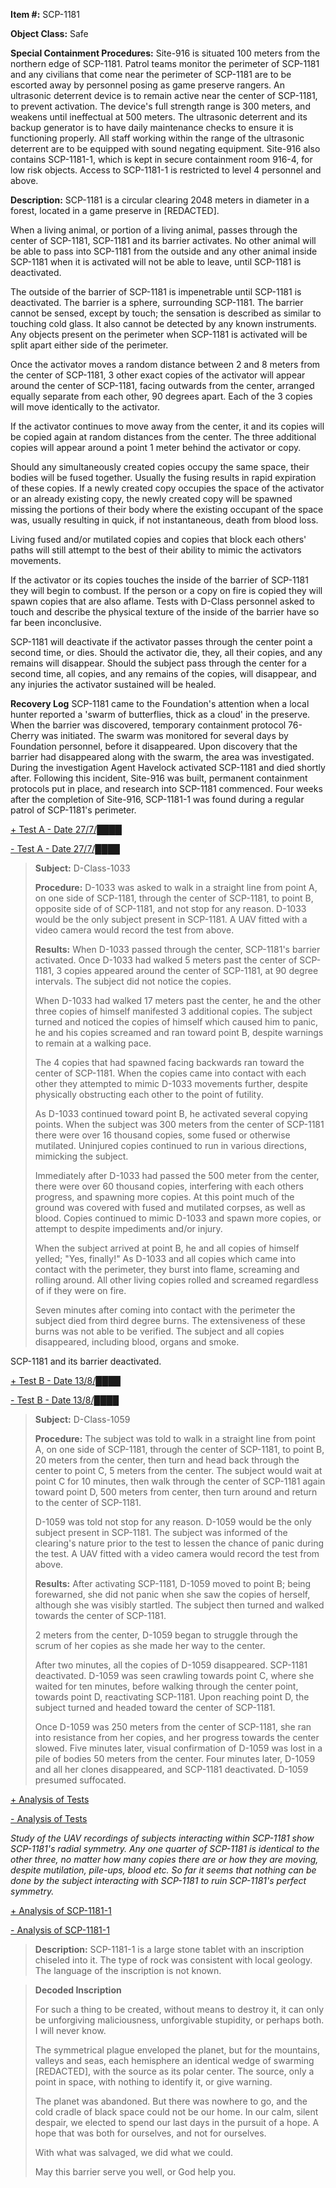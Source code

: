 **Item #:** SCP-1181

**Object Class:** Safe

**Special Containment Procedures:** Site-916 is situated 100 meters from the northern edge of SCP-1181. Patrol teams monitor the perimeter of SCP-1181 and any civilians that come near the perimeter of SCP-1181 are to be escorted away by personnel posing as game preserve rangers. An ultrasonic deterrent device is to remain active near the center of SCP-1181, to prevent activation. The device's full strength range is 300 meters, and weakens until ineffectual at 500 meters. The ultrasonic deterrent and its backup generator is to have daily maintenance checks to ensure it is functioning properly. All staff working within the range of the ultrasonic deterrent are to be equipped with sound negating equipment. Site-916 also contains SCP-1181-1, which is kept in secure containment room 916-4, for low risk objects. Access to SCP-1181-1 is restricted to level 4 personnel and above.

**Description:** SCP-1181 is a circular clearing 2048 meters in diameter in a forest, located in a game preserve in \[REDACTED\].

When a living animal, or portion of a living animal, passes through the center of SCP-1181, SCP-1181 and its barrier activates. No other animal will be able to pass into SCP-1181 from the outside and any other animal inside SCP-1181 when it is activated will not be able to leave, until SCP-1181 is deactivated.

The outside of the barrier of SCP-1181 is impenetrable until SCP-1181 is deactivated. The barrier is a sphere, surrounding SCP-1181. The barrier cannot be sensed, except by touch; the sensation is described as similar to touching cold glass. It also cannot be detected by any known instruments. Any objects present on the perimeter when SCP-1181 is activated will be split apart either side of the perimeter.

Once the activator moves a random distance between 2 and 8 meters from the center of SCP-1181, 3 other exact copies of the activator will appear around the center of SCP-1181, facing outwards from the center, arranged equally separate from each other, 90 degrees apart. Each of the 3 copies will move identically to the activator.

If the activator continues to move away from the center, it and its copies will be copied again at random distances from the center. The three additional copies will appear around a point 1 meter behind the activator or copy.

Should any simultaneously created copies occupy the same space, their bodies will be fused together. Usually the fusing results in rapid expiration of these copies. If a newly created copy occupies the space of the activator or an already existing copy, the newly created copy will be spawned missing the portions of their body where the existing occupant of the space was, usually resulting in quick, if not instantaneous, death from blood loss.

Living fused and/or mutilated copies and copies that block each others' paths will still attempt to the best of their ability to mimic the activators movements.

If the activator or its copies touches the inside of the barrier of SCP-1181 they will begin to combust. If the person or a copy on fire is copied they will spawn copies that are also aflame. Tests with D-Class personnel asked to touch and describe the physical texture of the inside of the barrier have so far been inconclusive.

SCP-1181 will deactivate if the activator passes through the center point a second time, or dies. Should the activator die, they, all their copies, and any remains will disappear. Should the subject pass through the center for a second time, all copies, and any remains of the copies, will disappear, and any injuries the activator sustained will be healed.

**Recovery Log** SCP-1181 came to the Foundation's attention when a local hunter reported a 'swarm of butterflies, thick as a cloud' in the preserve. When the barrier was discovered, temporary containment protocol 76-Cherry was initiated. The swarm was monitored for several days by Foundation personnel, before it disappeared. Upon discovery that the barrier had disappeared along with the swarm, the area was investigated. During the investigation Agent Havelock activated SCP-1181 and died shortly after. Following this incident, Site-916 was built, permanent containment protocols put in place, and research into SCP-1181 commenced. Four weeks after the completion of Site-916, SCP-1181-1 was found during a regular patrol of SCP-1181's perimeter.

[+ Test A - Date 27/7/████](javascript:;)

[\- Test A - Date 27/7/████](javascript:;)

> **Subject:** D-Class-1033
> 
> **Procedure:** D-1033 was asked to walk in a straight line from point A, on one side of SCP-1181, through the center of SCP-1181, to point B, opposite side of of SCP-1181, and not stop for any reason. D-1033 would be the only subject present in SCP-1181. A UAV fitted with a video camera would record the test from above.
> 
> **Results:** When D-1033 passed through the center, SCP-1181's barrier activated. Once D-1033 had walked 5 meters past the center of SCP-1181, 3 copies appeared around the center of SCP-1181, at 90 degree intervals. The subject did not notice the copies.
> 
> When D-1033 had walked 17 meters past the center, he and the other three copies of himself manifested 3 additional copies. The subject turned and noticed the copies of himself which caused him to panic, he and his copies screamed and ran toward point B, despite warnings to remain at a walking pace.
> 
> The 4 copies that had spawned facing backwards ran toward the center of SCP-1181. When the copies came into contact with each other they attempted to mimic D-1033 movements further, despite physically obstructing each other to the point of futility.
> 
> As D-1033 continued toward point B, he activated several copying points. When the subject was 300 meters from the center of SCP-1181 there were over 16 thousand copies, some fused or otherwise mutilated. Uninjured copies continued to run in various directions, mimicking the subject.
> 
> Immediately after D-1033 had passed the 500 meter from the center, there were over 60 thousand copies, interfering with each others progress, and spawning more copies. At this point much of the ground was covered with fused and mutilated corpses, as well as blood. Copies continued to mimic D-1033 and spawn more copies, or attempt to despite impediments and/or injury.
> 
> When the subject arrived at point B, he and all copies of himself yelled; "Yes, finally!" As D-1033 and all copies which came into contact with the perimeter, they burst into flame, screaming and rolling around. All other living copies rolled and screamed regardless of if they were on fire.
> 
> Seven minutes after coming into contact with the perimeter the subject died from third degree burns. The extensiveness of these burns was not able to be verified. The subject and all copies disappeared, including blood, organs and smoke.

SCP-1181 and its barrier deactivated.

[+ Test B - Date 13/8/████](javascript:;)

[\- Test B - Date 13/8/████](javascript:;)

> **Subject:** D-Class-1059
> 
> **Procedure:** The subject was told to walk in a straight line from point A, on one side of SCP-1181, through the center of SCP-1181, to point B, 20 meters from the center, then turn and head back through the center to point C, 5 meters from the center. The subject would wait at point C for 10 minutes, then walk through the center of SCP-1181 again toward point D, 500 meters from center, then turn around and return to the center of SCP-1181.
> 
> D-1059 was told not stop for any reason. D-1059 would be the only subject present in SCP-1181. The subject was informed of the clearing's nature prior to the test to lessen the chance of panic during the test. A UAV fitted with a video camera would record the test from above.
> 
> **Results:** After activating SCP-1181, D-1059 moved to point B; being forewarned, she did not panic when she saw the copies of herself, although she was visibly startled. The subject then turned and walked towards the center of SCP-1181.
> 
> 2 meters from the center, D-1059 began to struggle through the scrum of her copies as she made her way to the center.
> 
> After two minutes, all the copies of D-1059 disappeared. SCP-1181 deactivated. D-1059 was seen crawling towards point C, where she waited for ten minutes, before walking through the center point, towards point D, reactivating SCP-1181. Upon reaching point D, the subject turned and headed toward the center of SCP-1181.
> 
> Once D-1059 was 250 meters from the center of SCP-1181, she ran into resistance from her copies, and her progress towards the center slowed. Five minutes later, visual confirmation of D-1059 was lost in a pile of bodies 50 meters from the center. Four minutes later, D-1059 and all her clones disappeared, and SCP-1181 deactivated. D-1059 presumed suffocated.

[+ Analysis of Tests](javascript:;)

[\- Analysis of Tests](javascript:;)

_Study of the UAV recordings of subjects interacting within SCP-1181 show SCP-1181's radial symmetry. Any one quarter of SCP-1181 is identical to the other three, no matter how many copies there are or how they are moving, despite mutilation, pile-ups, blood etc. So far it seems that nothing can be done by the subject interacting with SCP-1181 to ruin SCP-1181's perfect symmetry._

[+ Analysis of SCP-1181-1](javascript:;)

[\- Analysis of SCP-1181-1](javascript:;)

> **Description:** SCP-1181-1 is a large stone tablet with an inscription chiseled into it. The type of rock was consistent with local geology. The language of the inscription is not known.

> **Decoded Inscription**
> 
> For such a thing to be created, without means to destroy it, it can only be unforgiving maliciousness, unforgivable stupidity, or perhaps both. I will never know.
> 
> The symmetrical plague enveloped the planet, but for the mountains, valleys and seas, each hemisphere an identical wedge of swarming \[REDACTED\], with the source as its polar center. The source, only a point in space, with nothing to identify it, or give warning.
> 
> The planet was abandoned. But there was nowhere to go, and the cold cradle of black space could not be our home. In our calm, silent despair, we elected to spend our last days in the pursuit of a hope. A hope that was both for ourselves, and not for ourselves.
> 
> With what was salvaged, we did what we could.
> 
> May this barrier serve you well, or God help you.